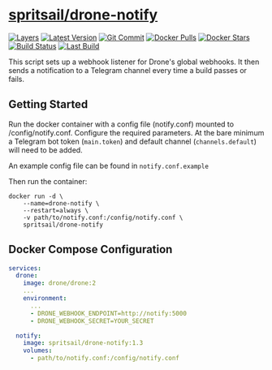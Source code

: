 [hub]: https://hub.docker.com/r/spritsail/drone-notify
[git]: https://github.com/spritsail/drone-notify
[drone]: https://drone.spritsail.io/spritsail/drone-notify
[mbdg]: https://microbadger.com/images/spritsail/drone-notify

# [spritsail/drone-notify][hub]

[![Layers](https://images.microbadger.com/badges/image/spritsail/drone-notify.svg)][mbdg]
[![Latest Version](https://images.microbadger.com/badges/version/spritsail/drone-notify.svg)][hub]
[![Git Commit](https://images.microbadger.com/badges/commit/spritsail/drone-notify.svg)][git]
[![Docker Pulls](https://img.shields.io/docker/pulls/spritsail/drone-notify.svg)][hub]
[![Docker Stars](https://img.shields.io/docker/stars/spritsail/drone-notify.svg)][hub]
[![Build Status](https://drone.spritsail.io/api/badges/spritsail/drone-notify/status.svg)][drone]
[![Last Build](https://api.spritsail.io/badge/lastbuild/spritsail/drone-notify:latest)][drone]

This script sets up a webhook listener for Drone's global webhooks. It then sends a notification to a Telegram channel every time a build passes or fails.

## Getting Started

Run the docker container with a config file (notify.conf) mounted to /config/notify.conf. Configure the required parameters. At the bare minimum a Telegram bot token (`main.token`) and default channel (`channels.default`) will need to be added.

An example config file can be found in `notify.conf.example`

Then run the container:

```shell
docker run -d \
    --name=drone-notify \
    --restart=always \
    -v path/to/notify.conf:/config/notify.conf \
    spritsail/drone-notify
```

## Docker Compose Configuration
```yaml
services:
  drone:
    image: drone/drone:2
    ...
    environment:
      ...
      - DRONE_WEBHOOK_ENDPOINT=http://notify:5000
      - DRONE_WEBHOOK_SECRET=YOUR_SECRET

  notify:
    image: spritsail/drone-notify:1.3
    volumes:
      - path/to/notify.conf:/config/notify.conf
```

